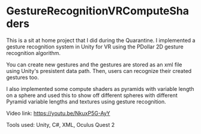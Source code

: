 # GestureRecognitionVRComputeShaders

This is a sit at home project that I did during the Quarantine. I implemented a gesture recognition system in Unity for VR using the PDollar 2D gesture recognition algorithm.

You can create new gestures and the gestures are stored as an xml file using Unity's presistent data path. Then, users can recognize their created gestures too.

I also implemented some compute shaders as pyramids with variable length on a sphere and used this to show off different spheres with different Pyramid variable lengths and textures using gesture recognition.

Video link: https://youtu.be/NkuxP5G-AyY

Tools used: Unity, C#, XML, Oculus Quest 2
 